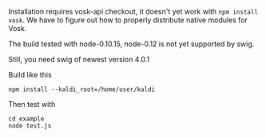 Installation requires vosk-api checkout, it doesn't yet work with `npm
install vosk`. We have to figure out how to properly distribute native
modules for Vosk.

The build tested with node-0.10.15, node-0.12 is not yet supported by swig.

Still, you need swig of newest version 4.0.1

Build like this

```
npm install --kaldi_root=/home/user/kaldi
```

Then test with

```
cd example
node test.js
```
